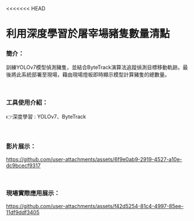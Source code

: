 <<<<<<< HEAD
# 利用深度學習於屠宰場豬隻數量清點



### 簡介：
訓練YOLOv7模型偵測豬隻，並結合ByteTrack演算法追蹤偵測目標移動軌跡。最後將此系統部署至現場，藉由現場燈板即時顯示模型計算豬隻的總數量。

<br>

### 工具使用介紹：

:point_right:深度學習 : YOLOv7、ByteTrack

<br>

### 影片展示：

https://github.com/user-attachments/assets/6f9e0ab9-2919-4527-a10e-dc9bcecf9317


<br>

### 現場實際應用展示：

https://github.com/user-attachments/assets/f42d5254-81c4-4997-85ee-11df9ddf3405

